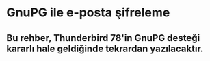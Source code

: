 # GnuPG ile e-posta şifreleme

## Bu rehber, Thunderbird 78'in GnuPG desteği kararlı hale geldiğinde tekrardan yazılacaktır.
